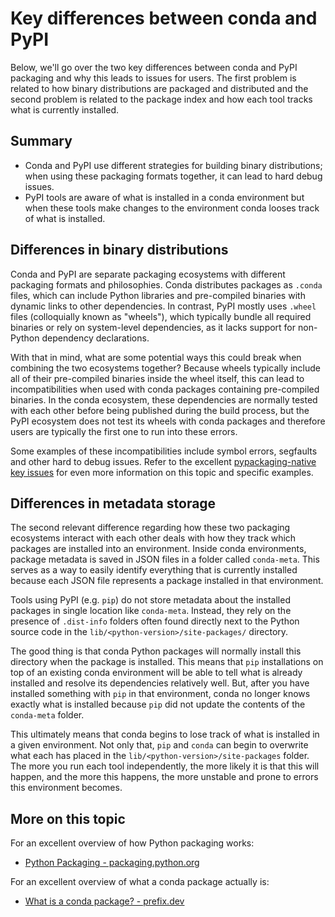 # Key differences between conda and PyPI

Below, we'll go over the two key differences between conda and PyPI packaging and why
this leads to issues for users. The first problem is related to how binary distributions
are packaged and distributed and the second problem is related to the package index
and how each tool tracks what is currently installed.

## Summary

- Conda and PyPI use different strategies for building binary distributions; when
  using these packaging formats together, it can lead to hard debug issues.
- PyPI tools are aware of what is installed in a conda environment but when these
  tools make changes to the environment conda looses track of what is installed.

## Differences in binary distributions

Conda and PyPI are separate packaging ecosystems with different packaging formats and philosophies. Conda
distributes packages as `.conda` files, which can include Python libraries and pre-compiled
binaries with dynamic links to other dependencies. In contrast, PyPI mostly uses `.wheel` files (colloquially
known as "wheels"), which typically bundle all required binaries or rely on system-level dependencies, as it
lacks support for non-Python dependency declarations.

With that in mind, what are some potential ways this could break when combining the two
ecosystems together? Because wheels typically include all of their pre-compiled binaries inside
the wheel itself, this can lead to incompatibilities when used with conda packages containing
pre-compiled binaries. In the conda ecosystem, these dependencies are normally tested with
each other before being published during the build process, but the PyPI ecosystem does not test
its wheels with conda packages and therefore users are typically the first one to run into these
errors.

Some examples of these incompatibilities include symbol errors, segfaults and other hard to debug
issues. Refer to the excellent [pypackaging-native key issues](https://pypackaging-native.github.io/#key-issues)
for even more information on this topic and specific examples.

## Differences in metadata storage

The second relevant difference regarding how these two packaging ecosystems interact with
each other deals with how they track which packages are installed into an environment.
Inside conda environments, package metadata is saved in JSON files in a folder called
`conda-meta`. This serves as a way to easily identify everything that is currently installed
because each JSON file represents a package installed in that environment.

Tools using PyPI (e.g. `pip`) do not store metadata about the installed packages in single
location like `conda-meta`. Instead, they rely on the presence of `.dist-info` folders often
found directly next to the Python source code in the `lib/<python-version>/site-packages/`
directory.

The good thing is that conda Python packages will normally install this directory
when the package is installed. This means that `pip` installations on top of an existing
conda environment will be able to tell what is already installed and resolve its dependencies
relatively well. But, after you have installed something with `pip` in that environment,
conda no longer knows exactly what is installed because `pip` did not update the contents
of the `conda-meta` folder.

This ultimately means that conda begins to lose track of what is installed in a given environment.
Not only that, `pip` and `conda` can begin to overwrite what each has placed in the
`lib/<python-version>/site-packages` folder. The more you run each tool independently,
the more likely it is that this will happen, and the more this happens, the more unstable
and prone to errors this environment becomes.

## More on this topic

For an excellent overview of how Python packaging works:

- [Python Packaging - packaging.python.org](https://packaging.python.org/en/latest/overview/)

For an excellent overview of what a conda package actually is:

- [What is a conda package? - prefix.dev](https://prefix.dev/blog/what-is-a-conda-package)
